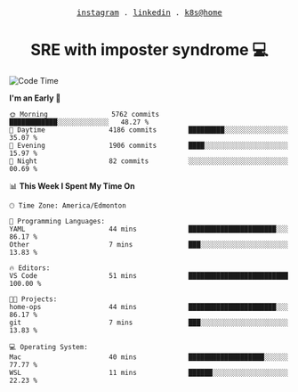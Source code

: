 <p align="center">
  <samp>
    <a href="https://www.instagram.com/lildrunkensmurf/">instagram</a> .
    <a href="https://www.linkedin.com/in/joryirving/">linkedin</a> .
    <a href="https://github.com/joryirving/k3s-home-cluster">k8s@home</a>
  </samp>
</p>

<h1 align="center">
  SRE with imposter syndrome 💻
</h1>

<!--START_SECTION:waka-->
![Code Time](http://img.shields.io/badge/Code%20Time-156%20hrs%207%20mins-blue)

**I'm an Early 🐤** 

```text
🌞 Morning                5762 commits        ████████████░░░░░░░░░░░░░   48.27 % 
🌆 Daytime                4186 commits        █████████░░░░░░░░░░░░░░░░   35.07 % 
🌃 Evening                1906 commits        ████░░░░░░░░░░░░░░░░░░░░░   15.97 % 
🌙 Night                  82 commits          ░░░░░░░░░░░░░░░░░░░░░░░░░   00.69 % 
```


📊 **This Week I Spent My Time On** 

```text
🕑︎ Time Zone: America/Edmonton

💬 Programming Languages: 
YAML                     44 mins             ██████████████████████░░░   86.17 % 
Other                    7 mins              ███░░░░░░░░░░░░░░░░░░░░░░   13.83 % 

🔥 Editors: 
VS Code                  51 mins             █████████████████████████   100.00 % 

🐱‍💻 Projects: 
home-ops                 44 mins             ██████████████████████░░░   86.17 % 
git                      7 mins              ███░░░░░░░░░░░░░░░░░░░░░░   13.83 % 

💻 Operating System: 
Mac                      40 mins             ███████████████████░░░░░░   77.77 % 
WSL                      11 mins             ██████░░░░░░░░░░░░░░░░░░░   22.23 % 
```


<!--END_SECTION:waka-->